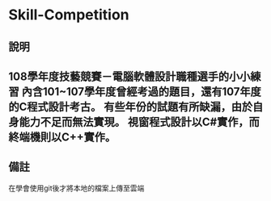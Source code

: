 # Skill-Competition
## 說明

108學年度技藝競賽－電腦軟體設計職種選手的小小練習
內含101~107學年度曾經考過的題目，還有107年度的C程式設計考古。
有些年份的試題有所缺漏，由於自身能力不足而無法實現。
視窗程式設計以C#實作，而終端機則以C++實作。
---
## 備註
在學會使用git後才將本地的檔案上傳至雲端
